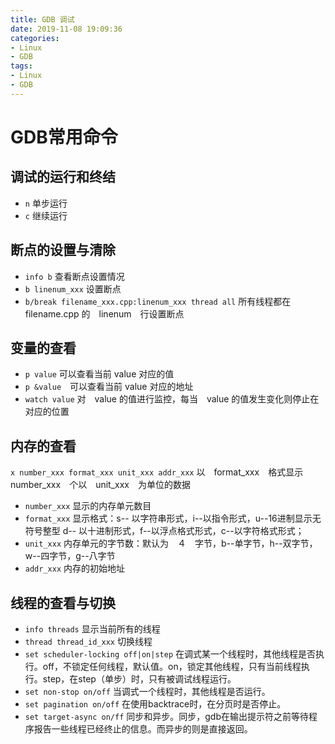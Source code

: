 ```yaml
---
title: GDB 调试
date: 2019-11-08 19:09:36
categories:
- Linux
- GDB
tags:
- Linux
- GDB
---
```


# GDB常用命令

## 调试的运行和终结

- `n` 单步运行
- `c` 继续运行

## 断点的设置与清除

- `info b` 查看断点设置情况
- `b linenum_xxx` 设置断点
- `b/break filename_xxx.cpp:linenum_xxx thread all` 所有线程都在　filename.cpp 的　linenum　行设置断点

## 变量的查看

- `p value` 可以查看当前 value 对应的值
- `p &value`　可以查看当前 value 对应的地址
- `watch value` 对　value 的值进行监控，每当　value 的值发生变化则停止在对应的位置

## 内存的查看

`x number_xxx format_xxx unit_xxx addr_xxx` 以　format_xxx　格式显示　number_xxx　个以　unit_xxx　为单位的数据

- `number_xxx` 显示的内存单元数目
- `format_xxx` 显示格式：s-- 以字符串形式，i--以指令形式，u--16进制显示无符号整型
d-- 以十进制形式，f--以浮点格式形式，c--以字符格式形式；
- `unit_xxx` 内存单元的字节数：默认为　４　字节，b--单字节，h--双字节，w--四字节，g--八字节
- `addr_xxx` 内存的初始地址

## 线程的查看与切换

- `info threads` 显示当前所有的线程
- `thread thread_id_xxx` 切换线程
- `set scheduler-locking off|on|step` 在调式某一个线程时，其他线程是否执行。off，不锁定任何线程，默认值。on，锁定其他线程，只有当前线程执行。step，在step（单步）时，只有被调试线程运行。
- `set non-stop on/off` 当调式一个线程时，其他线程是否运行。
- `set pagination on/off` 在使用backtrace时，在分页时是否停止。
- `set target-async on/ff` 同步和异步。同步，gdb在输出提示符之前等待程序报告一些线程已经终止的信息。而异步的则是直接返回。

